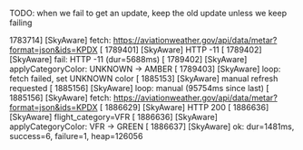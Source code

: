 


TODO: when we fail to get an update, keep the old update unless we keep failing

 1783714] [SkyAware] fetch: https://aviationweather.gov/api/data/metar?format=json&ids=KPDX
[  1789401] [SkyAware] HTTP -11
[  1789402] [SkyAware] fail: HTTP -11 (dur=5688ms)
[  1789402] [SkyAware] applyCategoryColor: UNKNOWN -> AMBER
[  1789403] [SkyAware] loop: fetch failed, set UNKNOWN color
[  1885153] [SkyAware] manual refresh requested
[  1885156] [SkyAware] loop: manual (95754ms since last)
[  1885156] [SkyAware] fetch: https://aviationweather.gov/api/data/metar?format=json&ids=KPDX
[  1886629] [SkyAware] HTTP 200
[  1886636] [SkyAware] flight_category=VFR
[  1886636] [SkyAware] applyCategoryColor: VFR -> GREEN
[  1886637] [SkyAware] ok: dur=1481ms, success=6, failure=1, heap=126056

